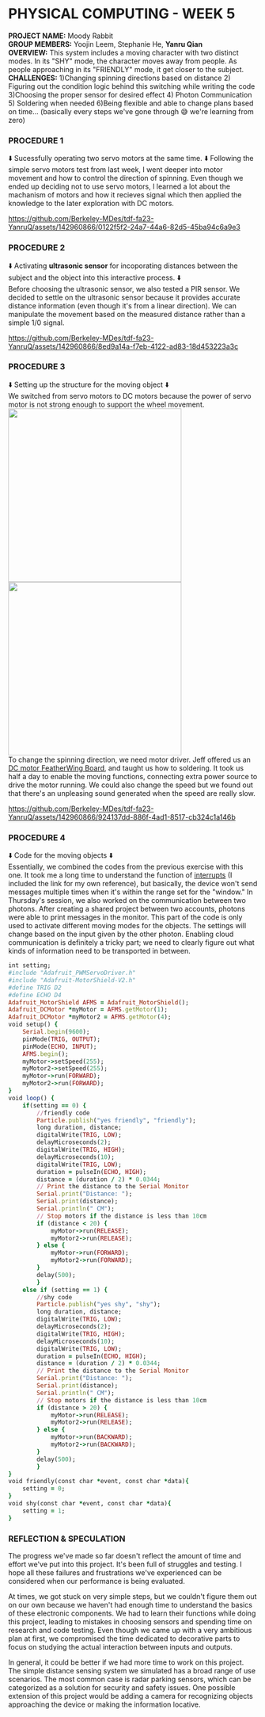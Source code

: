 # PHYSICAL COMPUTING - WEEK 5 #

**PROJECT NAME:** Moody Rabbit  
**GROUP MEMBERS:** Yoojin Leem, Stephanie He, **Yanru Qian**  
**OVERVIEW:** This system includes a moving character with two distinct modes. In its "SHY" mode, the character moves away from people. As people approaching in its "FRIENDLY" mode, it get closer to the subject.  
**CHALLENGES:** 
1)Changing spinning directions based on distance 2) Figuring out the condition logic behind this switching while writing the code 3)Choosing the proper sensor for desired effect 4) Photon Communication 5) Soldering when needed 6)Being flexible and able to change plans based on time...
(basically every steps we've gone through 😅 we're learning from zero)

### PROCEDURE 1 ###
⬇️ Sucessfully operating two servo motors at the same time. ⬇️ Following the simple servo motors test from last week, I went deeper into motor movement and how to control the direction of spinning. Even though we ended up deciding not to use servo motors, I learned a lot about the machanism of motors and how it recieves signal which then applied the knowledge to the later exploration with DC motors.


https://github.com/Berkeley-MDes/tdf-fa23-YanruQ/assets/142960866/0122f5f2-24a7-44a6-82d5-45ba94c6a9e3

### PROCEDURE 2 ###
⬇️ Activating **ultrasonic sensor** for incoporating distances between the subject and the object into this interactive process. ⬇️  
Before choosing the ultrasonic sensor, we also tested a PIR sensor. We decided to settle on the ultrasonic sensor because it provides accurate distance information (even though it's from a linear direction). We can manipulate the movement based on the measured distance rather than a simple 1/0 signal.

https://github.com/Berkeley-MDes/tdf-fa23-YanruQ/assets/142960866/8ed9a14a-f7eb-4122-ad83-18d453223a3c


### PROCEDURE 3 ###
⬇️ Setting up the structure for the moving object ⬇️  
We switched from servo motors to DC motors because the power of servo motor is not strong enough to support the wheel movement.  
<img height=350 src="https://github.com/Berkeley-MDes/tdf-fa23-YanruQ/assets/142960866/bb17d55e-8b71-48eb-b370-63d20042bf60">
<img height=350 src="https://github.com/Berkeley-MDes/tdf-fa23-YanruQ/assets/142960866/93b1364e-bdd9-4cf9-8607-cd3421ea9546">  
To change the spinning direction, we need motor driver. Jeff offered us an [DC motor FeatherWing Board](https://www.adafruit.com/product/2927), and taught us how to soldering. It took us half a day to enable the moving functions, connecting extra power source to drive the motor running. We could also change the speed but we found out that there's an unpleasing sound generated when the speed are really slow. 


https://github.com/Berkeley-MDes/tdf-fa23-YanruQ/assets/142960866/924137dd-886f-4ad1-8517-cb324c1a146b

### PROCEDURE 4 ###
⬇️ Code for the moving objects ⬇️  
Essentially, we combined the codes from the previous exercise with this one. It took me a long time to understand the function of [interrupts](https://docs.particle.io/reference/device-os/api/interrupts/interrupts/ ) (I included the link for my own reference), but basically, the device won't send messages multiple times when it's within the range set for the "window." In Thursday's session, we also worked on the communication between two photons. After creating a shared project between two accounts, photons were able to print messages in the monitor. This part of the code is only used to activate different moving modes for the objects. The settings will change based on the input given by the other photon. Enabling cloud communication is definitely a tricky part; we need to clearly figure out what kinds of information need to be transported in between.
```Ruby
int setting;
#include "Adafruit_PWMServoDriver.h"
#include "Adafruit-MotorShield-V2.h"
#define TRIG D2
#define ECHO D4
Adafruit_MotorShield AFMS = Adafruit_MotorShield();
Adafruit_DCMotor *myMotor = AFMS.getMotor(1);
Adafruit_DCMotor *myMotor2 = AFMS.getMotor(4);
void setup() {
    Serial.begin(9600);
    pinMode(TRIG, OUTPUT);
    pinMode(ECHO, INPUT);
    AFMS.begin();
    myMotor->setSpeed(255);
    myMotor2->setSpeed(255);
    myMotor->run(FORWARD);
    myMotor2->run(FORWARD);
}
void loop() {
    if(setting == 0) {
        //friendly code
        Particle.publish("yes friendly", "friendly");
        long duration, distance;
        digitalWrite(TRIG, LOW);
        delayMicroseconds(2);
        digitalWrite(TRIG, HIGH);
        delayMicroseconds(10);
        digitalWrite(TRIG, LOW);
        duration = pulseIn(ECHO, HIGH);
        distance = (duration / 2) * 0.0344;
        // Print the distance to the Serial Monitor
        Serial.print("Distance: ");
        Serial.print(distance);
        Serial.println(" CM");
        // Stop motors if the distance is less than 10cm
        if (distance < 20) {
            myMotor->run(RELEASE);
            myMotor2->run(RELEASE);
        } else {
            myMotor->run(FORWARD);
            myMotor2->run(FORWARD);
        }
        delay(500);
        }
    else if (setting == 1) {
        //shy code
        Particle.publish("yes shy", "shy");
        long duration, distance;
        digitalWrite(TRIG, LOW);
        delayMicroseconds(2);
        digitalWrite(TRIG, HIGH);
        delayMicroseconds(10);
        digitalWrite(TRIG, LOW);
        duration = pulseIn(ECHO, HIGH);
        distance = (duration / 2) * 0.0344;
        // Print the distance to the Serial Monitor
        Serial.print("Distance: ");
        Serial.print(distance);
        Serial.println(" CM");
        // Stop motors if the distance is less than 10cm
        if (distance > 20) {
            myMotor->run(RELEASE);
            myMotor2->run(RELEASE);
        } else {
            myMotor->run(BACKWARD);
            myMotor2->run(BACKWARD);
        }
        delay(500);
        }
}
void friendly(const char *event, const char *data){
    setting = 0;
}
void shy(const char *event, const char *data){
    setting = 1;
}
```
### REFLECTION & SPECULATION ###
The progress we've made so far doesn't reflect the amount of time and effort we've put into this project. It's been full of struggles and testing. I hope all these failures and frustrations we've experienced can be considered when our performance is being evaluated.  

At times, we got stuck on very simple steps, but we couldn't figure them out on our own because we haven't had enough time to understand the basics of these electronic components. We had to learn their functions while doing this project, leading to mistakes in choosing sensors and spending time on research and code testing. Even though we came up with a very ambitious plan at first, we compromised the time dedicated to decorative parts to focus on studying the actual interaction between inputs and outputs.  

In general, it could be better if we had more time to work on this project. The simple distance sensing system we simulated has a broad range of use scenarios. The most common case is radar parking sensors, which can be categorized as a solution for security and safety issues. One possible extension of this project would be adding a camera for recognizing objects approaching the device or making the information locative.
